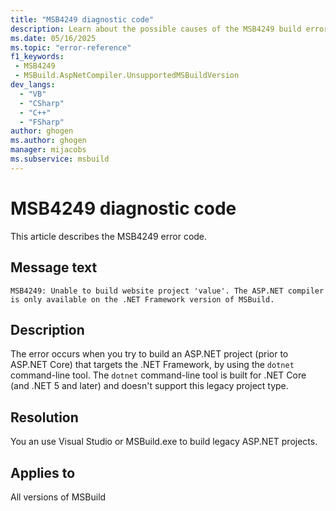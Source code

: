 ```yaml
---
title: "MSB4249 diagnostic code"
description: Learn about the possible causes of the MSB4249 build error, and get troubleshooting tips.
ms.date: 05/16/2025
ms.topic: "error-reference"
f1_keywords:
 - MSB4249
 - MSBuild.AspNetCompiler.UnsupportedMSBuildVersion
dev_langs:
  - "VB"
  - "CSharp"
  - "C++"
  - "FSharp"
author: ghogen
ms.author: ghogen
manager: mijacobs
ms.subservice: msbuild
---
```


# MSB4249 diagnostic code

<!-- :::ErrorDefinitionDescription::: -->
<!-- :::editable-content name="introDescription"::: -->
This article describes the MSB4249 error code.
<!-- :::editable-content-end::: -->

## Message text

<!-- :::editable-content name="messageText"::: -->
`MSB4249: Unable to build website project 'value'. The ASP.NET compiler is only available on the .NET Framework version of MSBuild.`
<!-- :::editable-content-end::: -->
<!-- MSB4249: Unable to build website project "{0}". The ASP.NET compiler is only available on the .NET Framework version of MSBuild. -->

<!-- :::editable-content name="postOutputDescription"::: -->
<!--
{StrBegin="MSB4249: "}
-->
## Description

The error occurs when you try to build an ASP.NET project (prior to ASP.NET Core) that targets the .NET Framework, by using the `dotnet` command-line tool. The `dotnet` command-line tool is built for .NET Core (and .NET 5 and later) and doesn't support this legacy project type.

## Resolution

You an use Visual Studio or MSBuild.exe to build legacy ASP.NET projects.

<!-- :::editable-content-end::: -->
<!-- :::ErrorDefinitionDescription-end::: -->

## Applies to

All versions of MSBuild
